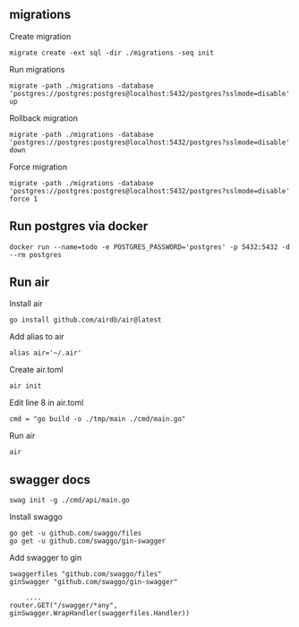## migrations

Create migration
```shell
migrate create -ext sql -dir ./migrations -seq init
```
Run migrations
```shell
migrate -path ./migrations -database 'postgres://postgres:postgres@localhost:5432/postgres?sslmode=disable' up
```
Rollback migration
```shell
migrate -path ./migrations -database 'postgres://postgres:postgres@localhost:5432/postgres?sslmode=disable' down
```
Force migration
```shell
migrate -path ./migrations -database 'postgres://postgres:postgres@localhost:5432/postgres?sslmode=disable' force 1
```
## Run postgres via docker

```shell
docker run --name=todo -e POSTGRES_PASSWORD='postgres' -p 5432:5432 -d --rm postgres   
```

## Run air

Install air
```shell
go install github.com/airdb/air@latest
```
Add alias to air
```shell
alias air='~/.air'
```
Create air.toml
```shell
air init
```

Edit line 8 in air.toml

```shell
cmd = "go build -o ./tmp/main ./cmd/main.go"
```
Run air
```shell
air 
```

## swagger docs

```shell
swag init -g ./cmd/api/main.go
```
Install swaggo 
```shell
go get -u github.com/swaggo/files
go get -u github.com/swaggo/gin-swagger
```
Add swagger to gin

```shell
swaggerfiles "github.com/swaggo/files"
ginSwagger "github.com/swaggo/gin-swagger"

    ....
router.GET("/swagger/*any", ginSwagger.WrapHandler(swaggerfiles.Handler))
```
